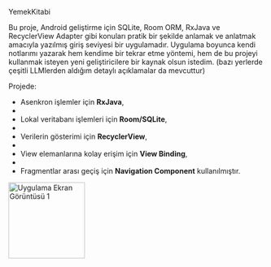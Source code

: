 YemekKitabi

Bu proje, Android geliştirme için SQLite, Room ORM, RxJava ve RecyclerView Adapter gibi konuları pratik bir şekilde anlamak ve anlatmak amacıyla yazılmış giriş seviyesi bir uygulamadır.
Uygulama boyunca kendi notlarımı yazarak hem kendime bir tekrar etme yöntemi, hem de bu projeyi kullanmak isteyen yeni geliştiricilere bir kaynak olsun istedim. (bazı yerlerde çeşitli LLMlerden aldığım detaylı açıklamalar da mevcuttur)

Projede:

*   Asenkron işlemler için **RxJava**,
*   
*   Lokal veritabanı işlemleri için **Room/SQLite**,
*   
*   Verilerin gösterimi için **RecyclerView**,
*   
*   View elemanlarına kolay erişim için **View Binding**,
*   
*   Fragmentlar arası geçiş için **Navigation Component** kullanılmıştır.




<img src="https://github.com/user-attachments/assets/aee6f505-8a83-4f0a-b870-326dcecae216" alt="Uygulama Ekran Görüntüsü 1" width="150">
